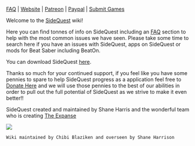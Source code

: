 [FAQ](https://github.com/the-expanse/SideQuest/wiki/FAQ) |
[Website](https://sidequestvr.com) |
[Patreon](https://www.patreon.com/TheExpanseVR) |
[Paypal](https://www.paypal.com/cgi-bin/webscr?cmd=_s-xclick&hosted_button_id=744A6C394Q8JG&source=url) |
[Submit Games](https://github.com/the-expanse/SideQuest/wiki/Submit-Games)
                                                                                                            
                                                                                                            
                                                                                                                                       
Welcome to the [SideQuest](https://sidequestvr.com/#/what-is-sidequest) wiki!

Here you can find tonnes of info on SideQuest including an [FAQ](https://github.com/the-expanse/SideQuest/wiki/FAQ) section to help with the most common issues we have seen. Please take some time to search here if you have an issues with SideQuest, apps on SideQuest or mods for Beat Saber including BeatOn. 

You can download SideQuest [here](https://sidequestvr.com/#/download).

Thanks so much for your continued support, if you feel like you have some pennies to spare to help SideQuest progress as a application feel free to [Donate Here](https://www.patreon.com/TheExpanseVR) and we will use those pennies to the best of our abilities in order to pull out the full potential of SideQuest as we strive to make it even better!!

SideQuest created and maintained by Shane Harris and the wonderful team who is creating [The Expanse](https://theexpanse.app)

![](https://cdn.discordapp.com/attachments/608376262347587595/609908738668888084/Screenshot_424.png)


`Wiki maintained by Chibi Blaziken and overseen by Shane Harrison`